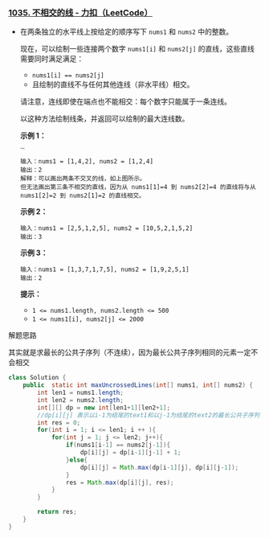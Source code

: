 ### [1035. 不相交的线 - 力扣（LeetCode）](https://leetcode.cn/problems/uncrossed-lines/)

- 在两条独立的水平线上按给定的顺序写下 `nums1` 和 `nums2` 中的整数。

  现在，可以绘制一些连接两个数字 `nums1[i]` 和 `nums2[j]` 的直线，这些直线需要同时满足满足：

  -  `nums1[i] == nums2[j]`
  - 且绘制的直线不与任何其他连线（非水平线）相交。

  请注意，连线即使在端点也不能相交：每个数字只能属于一条连线。

  以这种方法绘制线条，并返回可以绘制的最大连线数。

   

  **示例 1：**

  <img src="https://assets.leetcode.com/uploads/2019/04/26/142.png" alt="img" style="zoom:20%;" />

  ```
  输入：nums1 = [1,4,2], nums2 = [1,2,4]
  输出：2
  解释：可以画出两条不交叉的线，如上图所示。 
  但无法画出第三条不相交的直线，因为从 nums1[1]=4 到 nums2[2]=4 的直线将与从 nums1[2]=2 到 nums2[1]=2 的直线相交。
  ```

  **示例 2：**

  ```
  输入：nums1 = [2,5,1,2,5], nums2 = [10,5,2,1,5,2]
  输出：3
  ```

  **示例 3：**

  ```
  输入：nums1 = [1,3,7,1,7,5], nums2 = [1,9,2,5,1]
  输出：2
  ```

   

  **提示：**

  - `1 <= nums1.length, nums2.length <= 500`
  - `1 <= nums1[i], nums2[j] <= 2000`





解题思路

其实就是求最长的公共子序列（不连续），因为最长公共子序列相同的元素一定不会相交

```java
class Solution {
    public  static int maxUncrossedLines(int[] nums1, int[] nums2) {
        int len1 = nums1.length;
        int len2 = nums2.length;
        int[][] dp = new int[len1+1][len2+1];
        //dp[i][j] 表示以i-1为结尾的text1和以j-1为结尾的text2的最长公共子序列
        int res = 0;
        for(int i = 1; i <= len1; i ++ ){
            for(int j = 1; j <= len2; j++){
                if(nums1[i-1] == nums2[j-1]){
                    dp[i][j] = dp[i-1][j-1] + 1;
                }else{
                    dp[i][j] = Math.max(dp[i-1][j], dp[i][j-1]);
                }
                res = Math.max(dp[i][j], res);
            }
        }

        return res;
    }
}
```

